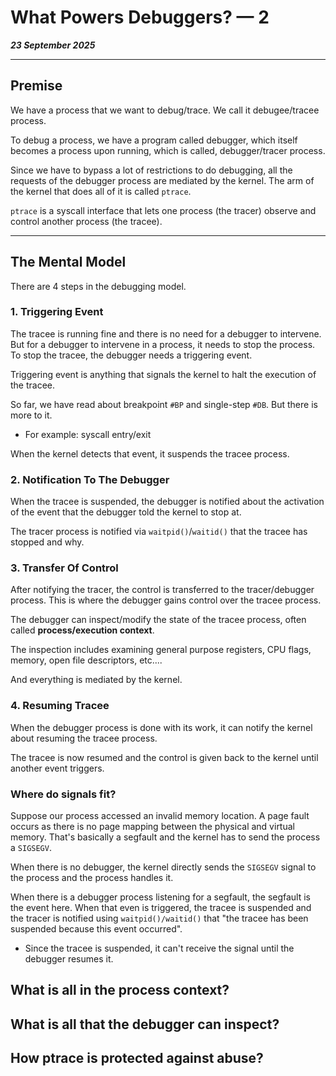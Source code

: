 # What Powers Debuggers? — 2

_**23 September 2025**_

***

## Premise

We have a process that we want to debug/trace. We call it debugee/tracee process.

To debug a process, we have a program called debugger, which itself becomes a process upon running, which is called, debugger/tracer process.

Since we have to bypass a lot of restrictions to do debugging, all the requests of the debugger process are mediated by the kernel. The arm of the kernel that does all of it is called `ptrace`.

`ptrace` is a syscall interface that lets one process (the tracer) observe and control another process (the tracee).

***

## The Mental Model

There are 4 steps in the debugging model.

### 1. Triggering Event

The tracee is running fine and there is no need for a debugger to intervene. But for a debugger to intervene in a process, it needs to stop the process. To stop the tracee, the debugger needs a triggering event.

Triggering event is anything that signals the kernel to halt the execution of the tracee.

So far, we have read about breakpoint `#BP` and single-step `#DB`. But there is more to it.

* For example: syscall entry/exit

When the kernel detects that event, it suspends the tracee process.

### 2. Notification To The Debugger

When the tracee is suspended, the debugger is notified about the activation of the event that the debugger told the kernel to stop at.

The tracer process is notified via `waitpid()`/`waitid()` that the tracee has stopped and why.

### 3. Transfer Of Control

After notifying the tracer, the control is transferred to the tracer/debugger process. This is where the debugger gains control over the tracee process.

The debugger can inspect/modify the state of the tracee process, often called **process/execution context**.

The inspection includes examining general purpose registers, CPU flags, memory, open file descriptors, etc....

And everything is mediated by the kernel.

### 4. Resuming Tracee

When the debugger process is done with its work, it can notify the kernel about resuming the tracee process.

The tracee is now resumed and the control is given back to the kernel until another event triggers.

### Where do signals fit?

Suppose our process accessed an invalid memory location. A page fault occurs as there is no page mapping between the physical and virtual memory. That's basically a segfault and the kernel has to send the process a `SIGSEGV`.

When there is no debugger, the kernel directly sends the `SIGSEGV` signal to the process and the process handles it.

When there is a debugger process listening for a segfault, the segfault is the event here. When that even is triggered, the tracee is suspended and the tracer is notified using `waitpid()/waitid()` that "the tracee has been suspended because this event occurred".

* Since the tracee is suspended, it can't receive the signal until the debugger resumes it.







## What is all in the process context?

## What is all that the debugger can inspect?&#x20;

## How ptrace is protected against abuse?
